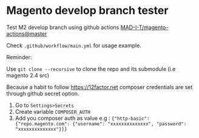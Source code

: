 # Magento develop branch tester 

Test M2 develop branch using github actions [MAD-I-T/magento-actions@master](https://github.com/MAD-I-T/magento-actions)

Check `.github/workflow/main.yml` for usage example.

Reminder: 

Use ```git clone --recursive```  to clone the repo and its submodule (i.e magento 2.4 src)

Because a habit to follow https://12factor.net composer credentials are set through github secret option.

1. Go to `Settings>Secrets`
2. Create variable `COMPOSER_AUTH`
3. Add you composer auth as value e.g :
   `{"http-basic":{"repo.magento.com": {"username": "xxxxxxxxxxxxxx", "password": "xxxxxxxxxxxxxx"}}}`

